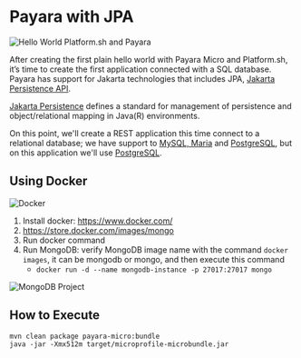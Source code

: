 
# Payara with JPA

![Hello World Platform.sh and Payara](https://pbs.twimg.com/media/ES1yxFiWoAQnjIg?format=jpg&name=small)

After creating the first plain hello world with Payara Micro and Platform.sh, it’s time to create the first application connected with a SQL database. Payara has support for Jakarta technologies that includes JPA, [Jakarta Persistence API](https://projects.eclipse.org/projects/ee4j.jpa).

[Jakarta Persistence](https://jakarta.ee/specifications/persistence/) defines a standard for management of persistence and object/relational mapping in Java(R) environments.

On this point, we'll create a REST application this time connect to a relational database; we have support to [MySQL, Maria](https://docs.platform.sh/configuration/services/mysql.html) and [PostgreSQL](https://docs.platform.sh/configuration/services/postgresql.html), but on this application we'll use [PostgreSQL](https://docs.platform.sh/configuration/services/postgresql.html).





## Using Docker

![Docker](https://www.docker.com/sites/default/files/horizontal_large.png)

1. Install docker: https://www.docker.com/
1. https://store.docker.com/images/mongo
1. Run docker command
1. Run MongoDB: verify MongoDB image name with the command `docker images`, it can be mongodb or mongo, and then execute this command 
   * `docker run -d --name mongodb-instance -p 27017:27017 mongo`

![MongoDB Project](http://www.jnosql.org/img/logos/mongodb.png)


## How to Execute

```shell
mvn clean package payara-micro:bundle
java -jar -Xmx512m target/microprofile-microbundle.jar 
```
